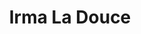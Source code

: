 ---
title: Irma La Douce
year: 1967
opening_date: 1967-05-19
closing_date: 1967-06-10
layout: productions
featured_image: 
image_caption:
image_credit:
playbill:
category:
Theatre: Theatre Jacksonville
Venue: Little Theatre
cast:
  Irma-La-Douce - a Poule: Jeanne Solomon Berdet
  Nestor-Le-Fripe - a Law Student: Bill Bronson
  Bob-Le-Fripe - Proprietor of the Bar des Inquiets: Bernard Katz
  Polyte-LeMou-A Mec: Robert J. Davis
  Jojo-Les-Yeux-Sales- a Mec: James Cole
  Roberto-Les-Diams - a Mec: William Scott Thornton
  Frangipane - a Mec: Bill Milton
  Persil - a Mec: Bruce Henn
  Police Inspector: Paul Galloway
  M. Bougne - a Ballroom Owner: Jack Masters
  Counsel for the Prosecution: Ernest Goldsmith
  Counsel for the Defense: Jack Masters
  Warder: 
    - Ernest Goldsmith
    -  Marshall Nazworth
  A Tax Inspecor: Gil Gimbel
  A Priest - An Honest Man: Bill Scott
  Gendarme: 
    - Marshall Nazworth
    - Gil Gimbel
  Bar Lounger, Prisoner & Client: 
    - Gil Gimbel
    - Clyde Gore
    - Jack Masters
    - Bill Scott
    - Fernando Velandia
crew:
  Director: George Ballis
  Scenic Design: Larry Riddle
  Dance Choreography: Jeanne Solomon Berdet
  Musical Director: Rosalind McCall
  Assistant Choreographer: Frank Spoler
  Stage Manager: Al Gimbel
  Assistant Stage Manager: 
    - Marshall Grauer
    - Telma Baker
    - Sidney Backer
  Book Holder: Elise Hallowes
  Costumes: 
    - Lois Lee Stewart
    - Mrs. A. S. Stewart
  Properties: 
    - Maria Alarcon
    - Helen Roberts
    - Gladys Dale
    - Judy Pryor
  Make-up: 
    - Marcy Massaniso
    - Jan Daves
    - Marshall Grauer
  Lighting: 
    - Peggy Miller
    - Harold Nearhoof
  Scenery: 
    - Walter Quattlebaum
    - Harold Nearhoof
    - Charles Vance
    - Jack Broughton
    - Maria Alarcon
    - Judy Pryor
    - Lyn Lazarus
    - Ellen Black
    - Sam Helfrich
    - Pat Bray
    - The Backers
  Follow Spot: 
    - Nancy Keller
    - Ellen Black
  About the Cast notes: Jean Goodman
  Photograph of Mr. Ballis: Judith Gefter
orchestra:
  Musician:
    - Scott McCall
    - Mary Witthoff
external_links:
---